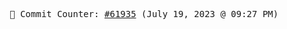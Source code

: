 <p align="center">
    <samp>
        📮 Commit Counter: <a href="https://github.com/Javascript-void0/Javascript-void0/commits/main">#61935</a> (July 19, 2023 @ 09:27 PM)
    </samp>
</p>